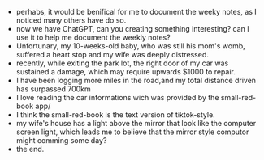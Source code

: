 - perhabs, it would be benifical for me to document the weeky notes, as I noticed many others have do so.
- now we have ChatGPT, can you creating something interesting? can I use it to help me document the weekly notes?
- Unfortunary, my 10-weeks-old baby, who was still his mom's womb, suffered a heart stop and my wife was deeply distressed.
- recently, while exiting the park lot, the right door of my car was sustained a damage, which may require upwards $1000 to repair.
- I have been logging more miles in the road,and my total distance driven has surpassed 700km
- I love reading the car informations wich was provided by the small-red-book app/
- I think the small-red-book is the text version of tiktok-style.
- my wife's house has a light above the mirror that look like the computer screen light, which leads me to believe that the mirror style computor might comming some day?
- the end.